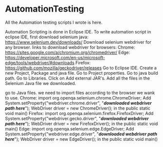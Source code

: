 # AutomationTesting
All the Automation testing scripts I wrote is here.

Automation Scripting is done in Eclipse IDE.
To write automation script in eclipse IDE, first download selenium java: https://www.selenium.dev/downloads/
Download selenium webdriver for any browser.
links to download webdriver for browsers:
  Chrome: https://sites.google.com/a/chromium.org/chromedriver/
  Edge: https://developer.microsoft.com/en-us/microsoft-edge/tools/webdriver/#downloads
  Firefox: https://github.com/mozilla/geckodriver/releases
Go to Eclipse IDE.
Create a new Project, Package and java file.
Go to Project properties. Go to java build path.
Go to Libraries. Click on Add external JAR's.
Add all the files in the Selenium Java file we downloaded.

go to Java files.
  we need to import files according to the browser we wank to use.
  Chrome: import org.openqa.selenium.chrome.ChromeDriver;
          Add   System.setProperty("webdriver.chrome.driver", "___downloaded webdriver path here___");
		            WebDriver driver = new ChromeDriver();
          in the public static void main()
  Firefox: import org.openqa.selenium.firefox.FirefoxDriver;
           Add  System.setProperty("webdriver.gecko.driver", "___downloaded webdriver path here___");
		            WebDriver driver = new FirefoxDriver();
           in the public static void main()
  Edge: import org.openqa.selenium.edge.EdgeDriver;
        Add   System.setProperty("webdriver.edge.driver", "___downloaded webdriver path here___");
              WebDriver driver = new EdgeDriver();
        in the public static void main()
